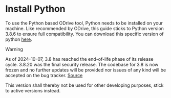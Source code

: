 # Install Python

To use the Python based ODrive tool, Python needs to be installed on your machine. Like recommended by ODrive, this guide sticks to Python version 3.8.6 to ensure full compatibility. You can download this specific version of python [here](https://www.python.org/downloads/release/python-386/).

> [!WARNING] 
As of 2024-10-07, 3.8 has reached the end-of-life phase of its release cycle. 3.8.20 was the final security release. The codebase for 3.8 is now frozen and no further updates will be provided nor issues of any kind will be accepted on the bug tracker. [Source](https://peps.python.org/pep-0569/)

This version shall thereby not be used for other developing purposes, stick to active versions instead. 


